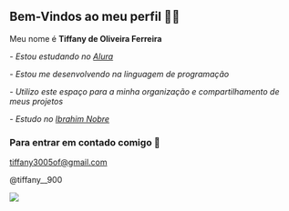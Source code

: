 ## Bem-Vindos ao meu perfil 💜🌙

Meu nome é **Tiffany de Oliveira Ferreira**

_- Estou estudando no [Alura](https://www.alura.com.br)_

_- Estou me desenvolvendo na linguagem de programação_

_- Utilizo este espaço para a minha organização e compartilhamento de meus projetos_

_- Estudo no [Ibrahim Nobre](https://www.instagram.com/ibrahimnobre/)_

  
### Para entrar em contado comigo 📧

tiffany3005of@gmail.com

@tiffany__900




![](https://media1.tenor.com/m/dT-O_LhxgskAAAAC/sailormoon-luna.gif)





